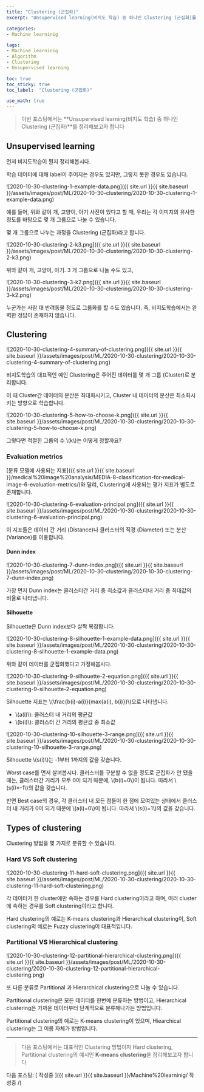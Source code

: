 ```yaml
---
title: "Clustering (군집화)"
excerpt: "Unsupervised learning(비지도 학습) 중 하나인 Clustering (군집화)를 정리해봅니다"

categories:
- Machine learninig

tags:
- Machine learninig
- Algorithm
- Clustering
- Unsupervised learning

toc: true
toc_sticky: true
toc_label:  "Clustering (군집화)"

use_math: true
---
```


> 이번 포스팅에서는 **Unsupervised learning(비지도 학습) 중 하나인 Clustering (군집화)**를 정리해보고자 합니다

## Unsupervised learning

먼저 비지도학습이 뭔지 정리해봅시다.

학습 데이터에 대해 label이 주어지는 경우도 있지만, 그렇지 못한 경우도 있습니다.

![2020-10-30-clustering-1-example-data.png]({{ site.url }}{{ site.baseurl }}/assets/images/post/ML/2020-10-30-clustering/2020-10-30-clustering-1-example-data.png)

예를 들어, 위와 같이 개, 고양이, 아기 사진이 있다고 할 때, 우리는 각 이미지의 유사한 정도를 바탕으로 몇 개 그룹으로 나눌 수 있습니다.

몇 개 그룹으로 나누는 과정을 Clustering (군집화)라고 합니다.

![2020-10-30-clustering-2-k3.png]({{ site.url }}{{ site.baseurl }}/assets/images/post/ML/2020-10-30-clustering/2020-10-30-clustering-2-k3.png)

위와 같이 개, 고양이, 아기. 3 개 그룹으로 나눌 수도 있고,

![2020-10-30-clustering-3-k2.png]({{ site.url }}{{ site.baseurl }}/assets/images/post/ML/2020-10-30-clustering/2020-10-30-clustering-3-k2.png)

누군가는 사람 대 반려동물 정도로 그룹화를 할 수도 있습니다. 즉, 비지도학습에서는 완벽한 정답이 존재하지 않습니다.

## Clustering

![2020-10-30-clustering-4-summary-of-clustering.png]({{ site.url }}{{ site.baseurl }}/assets/images/post/ML/2020-10-30-clustering/2020-10-30-clustering-4-summary-of-clustering.png)

비지도학습의 대표적인 예인 Clustering은 주어진 데이터를 몇 개 그룹 (Cluster)로 분리합니다.

이 때 Cluster간 데이터의 분산은 최대화시키고, Cluster 내 데이터의 분산은 최소화시키는 방향으로 학습합니다.

![2020-10-30-clustering-5-how-to-choose-k.png]({{ site.url }}{{ site.baseurl }}/assets/images/post/ML/2020-10-30-clustering/2020-10-30-clustering-5-how-to-choose-k.png)

그렇다면 적절한 그룹의 수 \\(k\\)는 어떻게 정할까요?

### Evaluation metrics

[분류 모델에 사용되는 지표]({{ site.url }}{{ site.baseurl }}/medical%20image%20analysis/MEDIA-8-classification-for-medical-image-6-evaluation-metrics/)와 달리, Clustering에 사용되는 평가 지표가 별도로 존재합니다.

![2020-10-30-clustering-6-evaluation-principal.png]({{ site.url }}{{ site.baseurl }}/assets/images/post/ML/2020-10-30-clustering/2020-10-30-clustering-6-evaluation-principal.png)

이 지표들은 데이터 간 거리 (Distance)나 클러스터의 직경 (Diameter) 또는 분산 (Variance)를 이용합니다.

#### Dunn index

![2020-10-30-clustering-7-dunn-index.png]({{ site.url }}{{ site.baseurl }}/assets/images/post/ML/2020-10-30-clustering/2020-10-30-clustering-7-dunn-index.png)

가장 먼저 Dunn index는 클러스터간 거리 중 최소값과 클러스터내 거리 중 최대값의 비율로 나타냅니다.

#### Silhouette

Silhouette은 Dunn index보다 살짝 복잡합니다.

![2020-10-30-clustering-8-silhouette-1-example-data.png]({{ site.url }}{{ site.baseurl }}/assets/images/post/ML/2020-10-30-clustering/2020-10-30-clustering-8-silhouette-1-example-data.png)

위와 같이 데이터를 군집화했다고 가정해봅시다. 

![2020-10-30-clustering-9-silhouette-2-equation.png]({{ site.url }}{{ site.baseurl }}/assets/images/post/ML/2020-10-30-clustering/2020-10-30-clustering-9-silhouette-2-equation.png)

Silhouette 지표는 \\(\frac{b(i)-a(i)}{max{a(i), b(i)}}\\)으로 나타냅니다.

- \\(a(i)\\): 클러스터 내 거리의 평균값
- \\(b(i)\\): 클러스터 간 거리의 평균값 중 최소값

![2020-10-30-clustering-10-silhouette-3-range.png]({{ site.url }}{{ site.baseurl }}/assets/images/post/ML/2020-10-30-clustering/2020-10-30-clustering-10-silhouette-3-range.png)

Silhouette \\(s(i)\\)는 -1부터 1까지의 값을 갖습니다.

Worst case를 먼저 살펴봅시다. 클러스터를 구분할 수 없을 정도로 군집화가 안 됐을 때는, 클러스터간 거리가 모두 0이 되기 때문에, \\(b(i)=0\\)이 됩니다. 따라서 \\(s(i)=-1\\)의 값을 갖습니다.

반면 Best case의 경우, 각 클러스터 내 모든 점들이 한 점에 모여있는 상태에서 클러스터 내 거리가 0이 되기 때문에 \\(a(i)=0\\)이 됩니다. 따라서 \\(s(i)=1\\)의 값을 갖습니다.

## Types of clustering

Clustering 방법을 몇 가지로 분류할 수 있습니다.

### Hard VS Soft clustering

![2020-10-30-clustering-11-hard-soft-clustering.png]({{ site.url }}{{ site.baseurl }}/assets/images/post/ML/2020-10-30-clustering/2020-10-30-clustering-11-hard-soft-clustering.png)

각 데이터가 한 cluster에만 속하는 경우를 Hard clustering이라고 하며, 여러 cluster에 속하는 경우를 Soft clustering이라고 합니다.

Hard clustering의 예로는 K-means clustering과 Hierarchical clustering이, Soft clustering의 예로는 Fuzzy clustering이 대표적입니다.

### Partitional VS Hierarchical clustering

![2020-10-30-clustering-12-partitional-hierarchical-clustering.png]({{ site.url }}{{ site.baseurl }}/assets/images/post/ML/2020-10-30-clustering/2020-10-30-clustering-12-partitional-hierarchical-clustering.png)

또 다른 분류로 Partitional 과 Hierarchical clustering으로 나눌 수 있습니다.

Partitional clustering은 모든 데이터를 한번에 분류하는 방법이고, Hierarchical clustering은 가까운 데이터부터 단계적으로 분류해나가는 방법입니다.

Partitional clustering의 예로는 K-means clustering이 있으며, Hiearchical clustering는 그 이름 자체가 방법입니다.

---

> 다음 포스팅에서는 대표적인 Clustering 방법이자 Hard clustering, Partitional clustering의 예시인 **K-means clustering**을 정리해보고자 합니다

다음 포스팅: [ 작성중 ]({{ site.url }}{{ site.baseurl }}/Machine%20learninig/ 작성중 /)